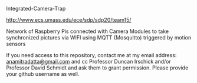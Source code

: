 Integrated-Camera-Trap

http://www.ecs.umass.edu/ece/sdp/sdp20/team15/

Network of Raspberry Pis connected with Camera Modules to take synchronized pictures via WIFI using MQTT (Mosquitto) triggered by motion sensors

If you need access to this repository, contact me at my email address: anamitradatta@gmail.com and cc Professor Duncan 
Irschick and/or Professor David Schmidt and ask them to grant permission. Please provide your github username as well.
